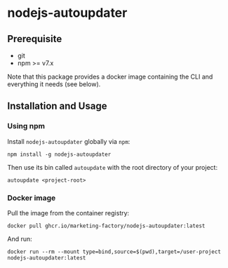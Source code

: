 # nodejs-autoupdater

<!--- TODO: Add description -->

## Prerequisite
- git
- npm >= v7.x

Note that this package provides a docker image containing the CLI and everything it needs (see below).

## Installation and Usage

### Using npm
Install `nodejs-autoupdater` globally via `npm`:
```console
npm install -g nodejs-autoupdater
```
Then use its bin called `autoupdate` with the root directory of your project:
```console
autoupdate <project-root>
```

### Docker image
Pull the image from the container registry:
```console
docker pull ghcr.io/marketing-factory/nodejs-autoupdater:latest
```
And run:
```console
docker run --rm --mount type=bind,source=$(pwd),target=/user-project nodejs-autoupdater:latest
```

<!--- TODO: Add config documentation -->

<!--- 
docker build --build-arg TARBALL_PATH=nodejs-autoupdater-0.0.4.tgz --tag autoupdater:latest .

docker run -it --rm --mount type=bind,source=$(pwd),target=/user-project --entrypoint /bin/sh autoupdater
-->